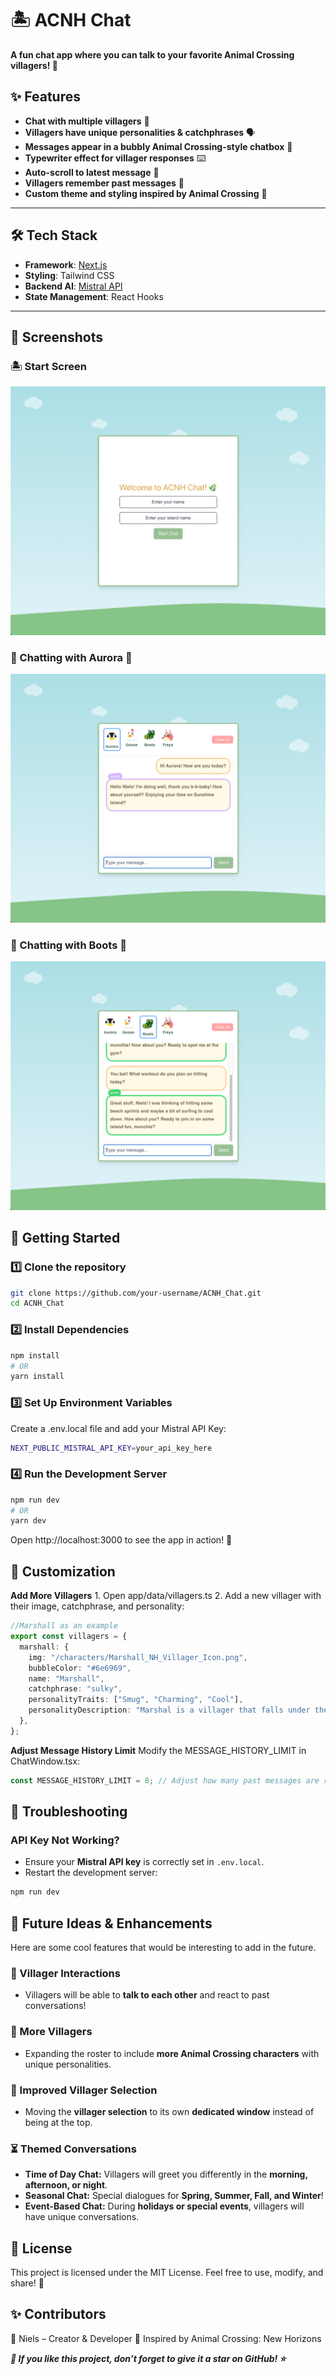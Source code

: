 # 🏝️ ACNH Chat  
**A fun chat app where you can talk to your favorite Animal Crossing villagers! 🍃**  

## ✨ Features  
- **Chat with multiple villagers** 🎉  
- **Villagers have unique personalities & catchphrases** 🗣️  
- **Messages appear in a bubbly Animal Crossing-style chatbox** 💬  
- **Typewriter effect for villager responses** ⌨️  
- **Auto-scroll to latest message** 📜  
- **Villagers remember past messages** 🔄  
- **Custom theme and styling inspired by Animal Crossing** 🌿  

---

## 🛠️ Tech Stack  
- **Framework**: [Next.js](https://nextjs.org/)  
- **Styling**: Tailwind CSS  
- **Backend AI**: [Mistral API](https://mistral.ai/)  
- **State Management**: React Hooks  

---

## 📸 Screenshots  

### 🏝️ Start Screen  
![Start Screen](acnh_chat/screenshots/start-screen.png)  

### 💬 Chatting with Aurora 🐧 
![Chatting with Aurora](acnh_chat/screenshots/aurora-chat.png)  

### 🎨 Chatting with Boots 🐊
![Chatting with Boots](acnh_chat/screenshots/boots-chat.png)  

## 🚀 Getting Started  

### **1️⃣ Clone the repository**  
```sh
git clone https://github.com/your-username/ACNH_Chat.git
cd ACNH_Chat
```

### 2️⃣ Install Dependencies
```sh
npm install
# OR
yarn install
```

### 3️⃣ Set Up Environment Variables
Create a .env.local file and add your Mistral API Key:
```sh
NEXT_PUBLIC_MISTRAL_API_KEY=your_api_key_here
```

### 4️⃣ Run the Development Server
```sh
npm run dev
# OR
yarn dev
```

Open http://localhost:3000 to see the app in action! 🚀

## 🎨 Customization

**Add More Villagers**
	1.	Open app/data/villagers.ts
	2.	Add a new villager with their image, catchphrase, and personality:

```ts
//Marshall as an example
export const villagers = {
  marshall: {
    img: "/characters/Marshall_NH_Villager_Icon.png",
    bubbleColor: "#6e6969",
    name: "Marshall",
    catchphrase: "sulky",
    personalityTraits: ["Smug", "Charming", "Cool"],
    personalityDescription: "Marshal is a villager that falls under the smug personality. He will not find it hard to converse with other villagers, as he is very polite and lively. He also may be seen flirting with the player, regardless of their gender. He may sometimes appear conceited when talking to himself. His unseen hobby is dancing, and will also enjoy the usual hobbies.",
  },
};
```

**Adjust Message History Limit**
Modify the MESSAGE_HISTORY_LIMIT in ChatWindow.tsx:
```ts
const MESSAGE_HISTORY_LIMIT = 8; // Adjust how many past messages are remembered
```

## 🐛 Troubleshooting  
### API Key Not Working?  
- Ensure your **Mistral API key** is correctly set in `.env.local`.  
- Restart the development server: 
```sh
npm run dev
```

## 🌱 Future Ideas & Enhancements
Here are some cool features that would be interesting to add in the future. 

### 👥 Villager Interactions
- Villagers will be able to **talk to each other** and react to past conversations!  

### 🌟 More Villagers
- Expanding the roster to include **more Animal Crossing characters** with unique personalities.  

### 📜 Improved Villager Selection
- Moving the **villager selection** to its own **dedicated window** instead of being at the top.  

### ⏳ Themed Conversations
- **Time of Day Chat:** Villagers will greet you differently in the **morning, afternoon, or night**.  
- **Seasonal Chat:** Special dialogues for **Spring, Summer, Fall, and Winter**!  
- **Event-Based Chat:** During **holidays or special events**, villagers will have unique conversations.  

## 📜 License
This project is licensed under the MIT License. Feel free to use, modify, and share! 🎈

## ✨ Contributors
👤 Niels – Creator & Developer
🐾 Inspired by Animal Crossing: New Horizons

***🌟 If you like this project, don’t forget to give it a star on GitHub! ⭐***
